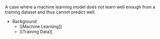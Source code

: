 A case where a machine learning model does not learn well enough from a training dataset and thus cannot predict well.

- Background
	- [[Machine Learning]]
	- [[Training Data]]